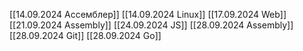 [[14.09.2024 Ассемблер]]
[[14.09.2024 Linux]]
[[17.09.2024 Web]]
[[21.09.2024 Assembly]]
[[24.09.2024 JS]]
[[28.09.2024 Assembly]]
[[28.09.2024 Git]]
[[28.09.2024 Go]]

